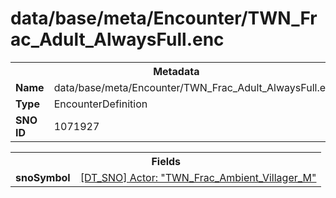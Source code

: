 <h1>data/base/meta/Encounter/TWN_Frac_Adult_AlwaysFull.enc</h1><table><tr><th colspan="100%">Metadata</th></tr><tr><td><b>Name</b></td><td>data/base/meta/Encounter/TWN_Frac_Adult_AlwaysFull.enc</td></tr><tr><td><b>Type</b></td><td>EncounterDefinition</td></tr><tr><td><b>SNO ID</b></td><td>1071927</td></tr></table>

<table><tr><th colspan="100%">Fields</th></tr><tr><td><b>snoSymbol</b></td><td><a href="..\Actor\TWN_Frac_Ambient_Villager_M.acr.md">[DT_SNO] Actor: "TWN_Frac_Ambient_Villager_M"</a></td></tr></table>

